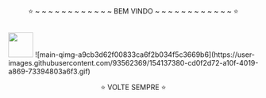 <p align="center">⭐ ~ ~ ~ ~ ~ ~ ~ ~ ~ ~ ~ ~ BEM VINDO ~ ~ ~ ~ ~ ~ ~ ~ ~ ~ ~ ~ ⭐</p>

##
<img src="https://media.giphy.com/media/VgCDAzcKvsR6OM0uWg/giphy.gif" width="50">
![main-qimg-a9cb3d62f00833ca6f2b034f5c3669b6](https://user-images.githubusercontent.com/93562369/154137380-cd0f2d72-a10f-4019-a869-73394803a6f3.gif) 

<p align="center"> ⭐ VOLTE SEMPRE ⭐</p>
